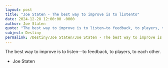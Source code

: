 ```yaml
---
layout: post
title: "Joe Staten - The best way to improve is to listento"
date: 2024-12-28 12:00:00 -0000
author: Joe Staten
quote: "The best way to improve is to listen—to feedback, to players, to each other."
subject: Destiny
permalink: /Destiny/Joe Staten/Joe Staten - The best way to improve is to listento
---
```


The best way to improve is to listen—to feedback, to players, to each other.

- Joe Staten
